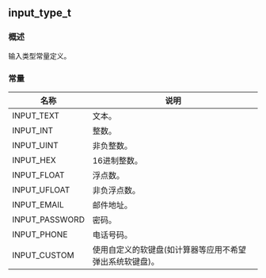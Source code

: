 ## input\_type\_t
### 概述
输入类型常量定义。
### 常量
<p id="input_type_t_consts">

| 名称 | 说明 | 
| -------- | ------- | 
| INPUT\_TEXT | 文本。 |
| INPUT\_INT | 整数。 |
| INPUT\_UINT | 非负整数。 |
| INPUT\_HEX | 16进制整数。 |
| INPUT\_FLOAT | 浮点数。 |
| INPUT\_UFLOAT | 非负浮点数。 |
| INPUT\_EMAIL | 邮件地址。 |
| INPUT\_PASSWORD | 密码。 |
| INPUT\_PHONE | 电话号码。 |
| INPUT\_CUSTOM | 使用自定义的软键盘(如计算器等应用不希望弹出系统软键盘)。 |
